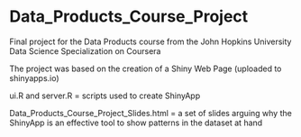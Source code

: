 # Data_Products_Course_Project
Final project for the Data Products course from the John Hopkins University Data Science Specialization on Coursera

The project was based on the creation of a Shiny Web Page (uploaded to shinyapps.io)

ui.R and server.R = scripts used to create ShinyApp

Data_Products_Course_Project_Slides.html = a set of slides arguing why the ShinyApp is an effective tool to show patterns in the dataset at hand
